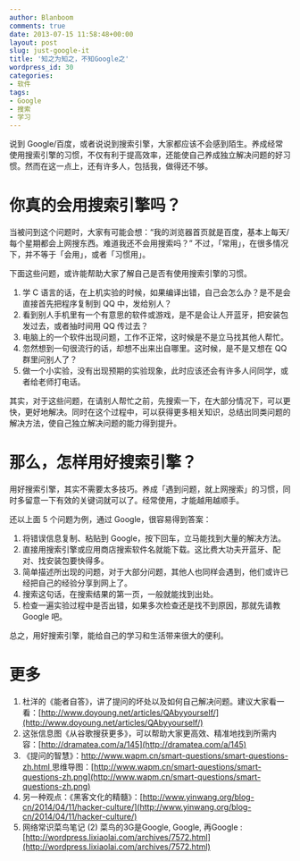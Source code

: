 ```yaml
---
author: Blanboom
comments: true
date: 2013-07-15 11:58:48+00:00
layout: post
slug: just-google-it
title: '知之为知之，不知Google之'
wordpress_id: 30
categories:
- 软件
tags:
- Google
- 搜索
- 学习
---
```


说到 Google/百度，或者说说到搜索引擎，大家都应该不会感到陌生。养成经常使用搜索引擎的习惯，不仅有利于提高效率，还能使自己养成独立解决问题的好习惯。然而在这一点上，还有许多人，包括我，做得还不够。


# 你真的会用搜索引擎吗？


当被问到这个问题时，大家有可能会想：“我的浏览器首页就是百度，基本上每天/每个星期都会上网搜东西。难道我还不会用搜索吗？” 不过，「常用」，在很多情况下，并不等于「会用」，或者「习惯用」。
<!-- more -->
下面这些问题，或许能帮助大家了解自己是否有使用搜索引擎的习惯。

  1. 学 C 语言的话，在上机实验的时候，如果编译出错，自己会怎么办？是不是会直接首先把程序复制到 QQ 中，发给别人？
  2. 看到别人手机里有一个有意思的软件或游戏，是不是会让人开蓝牙，把安装包发过去，或者抽时间用 QQ 传过去？
  3. 电脑上的一个软件出现问题，工作不正常，这时候是不是立马找其他人帮忙。
  4. 忽然想到一句很流行的话，却想不出来出自哪里。这时候，是不是又想在 QQ 群里问别人了？
  5. 做一个小实验，没有出现预期的实验现象，此时应该还会有许多人问同学，或者给老师打电话。

其实，对于这些问题，在请别人帮忙之前，先搜索一下，在大部分情况下，可以更快，更好地解决。同时在这个过程中，可以获得更多相关知识，总结出同类问题的解决方法，使自己独立解决问题的能力得到提升。


# 那么，怎样用好搜索引擎？


用好搜索引擎，其实不需要太多技巧。养成「遇到问题，就上网搜索」的习惯，同时多留意一下有效的关键词就可以了。经常使用，才能越用越顺手。

还以上面 5 个问题为例，通过 Google，很容易得到答案：
	
  1. 将错误信息复制、粘贴到 Google，按下回车，立马能找到大量的解决方法。
  2. 直接用搜索引擎或应用商店搜索软件名就能下载。这比费大功夫开蓝牙、配对、找安装包要快得多。
  3. 简单描述所出现的问题，对于大部分问题，其他人也同样会遇到，他们或许已经把自己的经验分享到网上了。
  4. 搜索这句话，在搜索结果的第一页，一般就能找到出处。
  5. 检查一遍实验过程中是否出错，如果多次检查还是找不到原因，那就先请教 Google 吧。

总之，用好搜索引擎，能给自己的学习和生活带来很大的便利。


# 更多





	
  1. 杜洋的《能者自答》，讲了提问的坏处以及如何自己解决问题。建议大家看一看：[http://www.doyoung.net/articles/QAbyyourself/](http://www.doyoung.net/articles/QAbyyourself/)
  2. 这张信息图《从谷歌搜获更多》，可以帮助大家更高效、精准地找到所需内容：[http://dramatea.com/a/145](http://dramatea.com/a/145)	
  3. 《提问的智慧》：[http://www.wapm.cn/smart-questions/smart-questions-zh.html ](http://www.wapm.cn/smart-questions/smart-questions-zh.html)思维导图：[http://www.wapm.cn/smart-questions/smart-questions-zh.png](http://www.wapm.cn/smart-questions/smart-questions-zh.png)
  4. 另一种观点：《黑客文化的精髓》：[http://www.yinwang.org/blog-cn/2014/04/11/hacker-culture/](http://www.yinwang.org/blog-cn/2014/04/11/hacker-culture/)
  5. 网络常识菜鸟笔记 (2) 菜鸟的3G是Google, Google, 再Google : [http://wordpress.lixiaolai.com/archives/7572.html](http://wordpress.lixiaolai.com/archives/7572.html)


